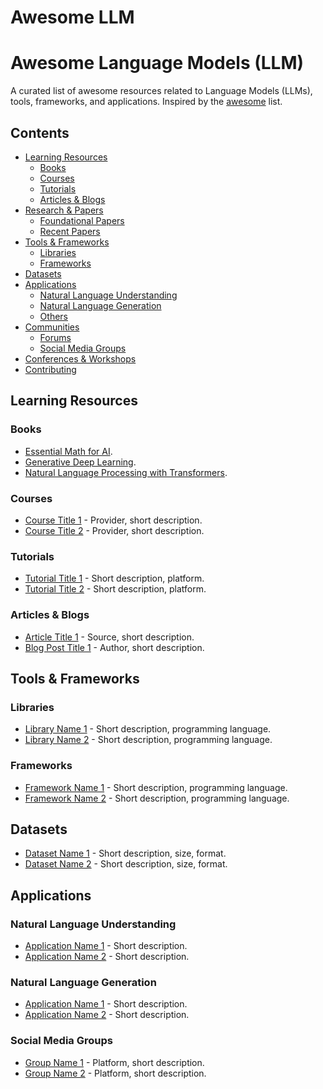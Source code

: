 # Awesome LLM

# Awesome Language Models (LLM)

A curated list of awesome resources related to Language Models (LLMs), tools, frameworks, and applications. Inspired by the [awesome](https://github.com/sindresorhus/awesome) list.

## Contents
- [Learning Resources](#learning-resources)
  - [Books](#books)
  - [Courses](#courses)
  - [Tutorials](#tutorials)
  - [Articles & Blogs](#articles--blogs)
- [Research & Papers](#research--papers)
  - [Foundational Papers](#foundational-papers)
  - [Recent Papers](#recent-papers)
- [Tools & Frameworks](#tools--frameworks)
  - [Libraries](#libraries)
  - [Frameworks](#frameworks)
- [Datasets](#datasets)
- [Applications](#applications)
  - [Natural Language Understanding](#natural-language-understanding)
  - [Natural Language Generation](#natural-language-generation)
  - [Others](#others)
- [Communities](#communities)
  - [Forums](#forums)
  - [Social Media Groups](#social-media-groups)
- [Conferences & Workshops](#conferences--workshops)
- [Contributing](#contributing)

## Learning Resources

### Books
- [Essential Math for AI](https://www.oreilly.com/library/view/essential-math-for/9781098107628/).
- [Generative Deep Learning](https://www.oreilly.com/library/view/generative-deep-learning/9781098134174/).
- [Natural Language Processing with Transformers](https://www.oreilly.com/library/view/natural-language-processing/9781098136789/).

### Courses
- [Course Title 1](URL) - Provider, short description.
- [Course Title 2](URL) - Provider, short description.

### Tutorials
- [Tutorial Title 1](URL) - Short description, platform.
- [Tutorial Title 2](URL) - Short description, platform.

### Articles & Blogs
- [Article Title 1](URL) - Source, short description.
- [Blog Post Title 1](URL) - Author, short description.

## Tools & Frameworks

### Libraries
- [Library Name 1](URL) - Short description, programming language.
- [Library Name 2](URL) - Short description, programming language.

### Frameworks
- [Framework Name 1](URL) - Short description, programming language.
- [Framework Name 2](URL) - Short description, programming language.

## Datasets
- [Dataset Name 1](URL) - Short description, size, format.
- [Dataset Name 2](URL) - Short description, size, format.

## Applications

### Natural Language Understanding
- [Application Name 1](URL) - Short description.
- [Application Name 2](URL) - Short description.

### Natural Language Generation
- [Application Name 1](URL) - Short description.
- [Application Name 2](URL) - Short description.


### Social Media Groups
- [Group Name 1](URL) - Platform, short description.
- [Group Name 2](URL) - Platform, short description.

